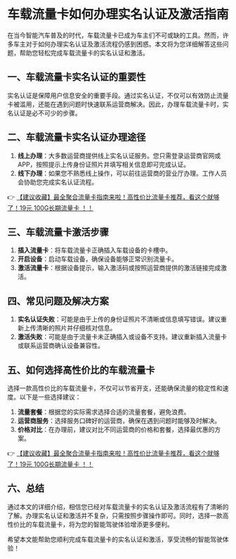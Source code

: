 # 车载流量卡如何办理实名认证及激活指南

在当今智能汽车普及的时代，车载流量卡已成为车主们不可或缺的工具。然而，许多车主对于如何办理实名认证及激活流程仍感到困惑。本文将为您详细解答这些问题，帮助您轻松完成车载流量卡的实名认证和激活。

## 一、车载流量卡实名认证的重要性

实名认证是保障用户信息安全的重要手段。通过实名认证，不仅可以有效防止流量卡被滥用，还能在遇到问题时快速联系运营商解决。因此，办理车载流量卡时，实名认证是必不可少的步骤。

## 二、车载流量卡实名认证办理途径

1. **线上办理**：大多数运营商提供线上实名认证服务。您只需登录运营商官网或APP，按照提示上传身份证照片并填写相关信息即可完成认证。
2. **线下办理**：如果您不熟悉线上操作，可以前往运营商的营业厅办理。工作人员会协助您完成实名认证流程。

👉 [【建议收藏】最全聚合流量卡指南来啦！高性价比流量卡推荐，看这个就够了！19元 100G长期流量卡 ！！](https://bit.ly/Liuliangka)

## 三、车载流量卡激活步骤

1. **插入流量卡**：将车载流量卡正确插入车载设备的卡槽中。
2. **开启设备**：启动车载设备，确保设备能够正常识别流量卡。
3. **激活流量卡**：根据设备提示，输入激活码或按照运营商提供的激活链接完成激活。

## 四、常见问题及解决方案

1. **实名认证失败**：可能是由于上传的身份证照片不清晰或信息填写错误。建议重新上传清晰的照片并仔细核对信息。
2. **激活失败**：可能是由于流量卡未正确插入或设备不支持。建议重新插入流量卡或联系运营商确认设备兼容性。

## 五、如何选择高性价比的车载流量卡

选择一款高性价比的车载流量卡，不仅可以节省开支，还能确保流量的稳定性和速度。以下是一些选择建议：

1. **流量套餐**：根据您的实际需求选择合适的流量套餐，避免浪费。
2. **运营商服务**：选择服务口碑好的运营商，确保在遇到问题时能够及时解决。
3. **价格对比**：在办理前，建议对比不同运营商的价格和套餐，选择最优惠的方案。

👉 [【建议收藏】最全聚合流量卡指南来啦！高性价比流量卡推荐，看这个就够了！19元 100G长期流量卡 ！！](https://bit.ly/Liuliangka)

## 六、总结

通过本文的详细介绍，相信您已经对车载流量卡的实名认证及激活流程有了清晰的了解。办理实名认证和激活并不复杂，只需按照步骤操作即可。同时，选择一款高性价比的车载流量卡，将为您的智能驾驶体验增添更多便利。

希望本文能帮助您顺利完成车载流量卡的实名认证和激活，享受流畅的智能驾驶体验！